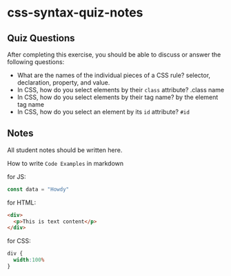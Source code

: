 # css-syntax-quiz-notes

## Quiz Questions

After completing this exercise, you should be able to discuss or answer the following questions:

- What are the names of the individual pieces of a CSS rule?
selector, declaration, property, and value.
- In CSS, how do you select elements by their `class` attribute?
.class name
- In CSS, how do you select elements by their tag name?
by the element tag name
- In CSS, how do you select an element by its `id` attribute?
`#id`

## Notes

All student notes should be written here.


How to write `Code Examples` in markdown

for JS:
```javascript
const data = "Howdy"
```

for HTML:
```html
<div>
  <p>This is text content</p>
</div>
```

for CSS:
```css
div {
  width:100%
}
```
